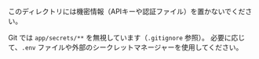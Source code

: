 このディレクトリには機密情報（APIキーや認証ファイル）を置かないでください。

Git では `app/secrets/**` を無視しています（`.gitignore` 参照）。
必要に応じて、`.env` ファイルや外部のシークレットマネージャーを使用してください。


